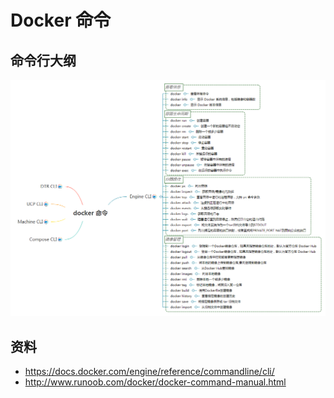 # Docker 命令

## 命令行大纲

![docker-cli.png](images/docker-cli.png)

## 资料

* https://docs.docker.com/engine/reference/commandline/cli/
* http://www.runoob.com/docker/docker-command-manual.html
